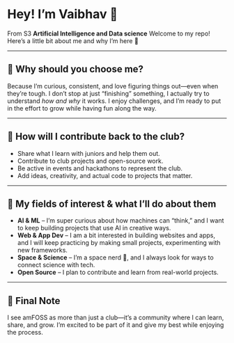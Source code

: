 # Hey! I’m Vaibhav 👋

From S3 **Artificial Intelligence and Data science**
Welcome to my repo! Here’s a little bit about me and why I’m here 🙂

---

## 🌟 Why should you choose me?

Because I’m curious, consistent, and love figuring things out—even when they’re tough. I don’t stop at just “finishing” something, I actually try to understand *how and why* it works. I enjoy challenges, and I’m ready to put in the effort to grow while having fun along the way.

---

## 🤝 How will I contribute back to the club?

* Share what I learn with juniors and help them out.
* Contribute to club projects and open-source work.
* Be active in events and hackathons to represent the club.
* Add ideas, creativity, and actual code to projects that matter.

---

## 🔭 My fields of interest & what I’ll do about them

* **AI & ML** – I’m super curious about how machines can “think,” and I want to keep building projects that use AI in creative ways.
* **Web & App Dev** – I am a bit interested in building websites and apps, and I will keep practicing by making small projects, experimenting with new frameworks.
* **Space & Science** – I’m a space nerd 🌌, and I always look for ways to connect science with tech.
* **Open Source** – I plan to contribute and learn from real-world projects.


---

## 🚀 Final Note

I see amFOSS as more than just a club—it’s a community where I can learn, share, and grow. I’m excited to be part of it and give my best while enjoying the process.
